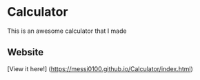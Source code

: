# Calculator
 This is an awesome calculator that I made


## Website
[View it here!] (https://messi0100.github.io/Calculator/index.html)
